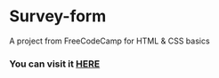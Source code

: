 # Survey-form
A project from FreeCodeCamp for HTML & CSS basics

### You can visit it [HERE](https://zabeenasherzoie.github.io/Survey-form/)